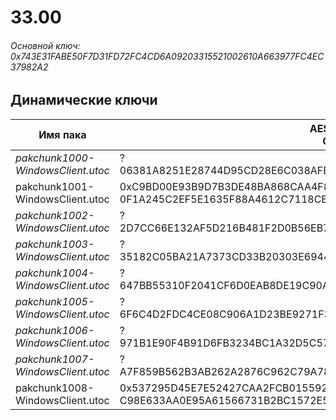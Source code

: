 # 33.00

###### Основной ключ: 0x743E31FABE50F7D31FD72FC4CD6A09203315521002610A663977FC4EC37982A2

## Динамические ключи

| Имя пака                          | AES Ключ</br>GUID                                                                                       | HiRes Текстуры |
|-----------------------------------|---------------------------------------------------------------------------------------------------------|----------------|
| *pakchunk1000-WindowsClient.utoc* | ?</br>06381A8251E28744D95CD28E6C038AFB                                                                  | ✔️             |
| pakchunk1001-WindowsClient.utoc   | 0xC9BD00E93B9D7B3DE48BA868CAA4F891442723F019E5244135E54EC6C92F16D3</br>0F1A245C2EF5E1635F88A4612C7118CB | ✔️             |
| *pakchunk1002-WindowsClient.utoc* | ?</br>2D7CC66E132AF5D216B481F2D0B56EB7                                                                  | ❌             |
| *pakchunk1003-WindowsClient.utoc* | ?</br>35182C05BA21A7373CD33B20303E6944                                                                  | ✔️             |
| *pakchunk1004-WindowsClient.utoc* | ?</br>647BB55310F2041CF6D0EAB8DE19C90A                                                                  | ❌             |
| *pakchunk1005-WindowsClient.utoc* | ?</br>6F6C4D2FDC4CE08C906A1D23BE9271F3                                                                  | ❌             |
| *pakchunk1006-WindowsClient.utoc* | ?</br>971B1E90F4B91D6FB3234BC1A32D5C57                                                                  | ❌             |
| *pakchunk1007-WindowsClient.utoc* | ?</br>A7F859B562B3AB262A2876C962C79A78                                                                  | ❌             |
| pakchunk1008-WindowsClient.utoc   | 0x537295D45E7E52427CAA2FCB0155922C3E2DB285517B3C59A2764F454FA8240F</br>C98E633AA0E95A61566731B2BC1572E5 | ✔️             |